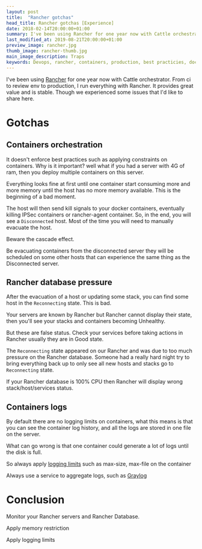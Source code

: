 ```yaml
---
layout: post
title:  "Rancher gotchas"
head_title: Rancher gotchas [Experience]
date: 2018-02-14T20:00:00+01:00
summary: I've been using Rancher for one year now with Cattle orchestrator. From ci to review env to production, I run everything with Rancher. It provides great value and is stable. Though we experienced some issues that I'd like to share here.
last_modified_at: 2019-08-21T20:00:00+01:00
preview_image: rancher.jpg
thumb_image: rancher-thumb.jpg
main_image_description: Traps
keywords: Devops, rancher, containers, production, best practicies, docker, save money, startup
---
```


I've been using [Rancher](https://rancher.com) for one year now with Cattle orchestrator.
From ci to review env to production, I run everything with Rancher.
It provides great value and is stable.
Though we experienced some issues that I'd like to share here.

# Gotchas

## Containers orchestration

It doesn't enforce best practices such as applying constraints on containers. Why is it important? well what if you had a server with 4G of ram, then you deploy multiple containers on this server. 

Everything looks fine at first until one container start consuming more and more
memory until the host has no more memory available. This is the beginning of a bad moment.

The host will then send kill signals to your
docker containers, eventually killing IPSec containers or rancher-agent container. So, in the end, you will see a `Disconnected` host. Most of
the time you will need to manually evacuate the host.

Beware the cascade effect.

Be evacuating containers from the disconnected server they will be scheduled on some other hosts that can experience the same thing as the
Disconnected server.

## Rancher database pressure

After the evacuation of a host or updating some stack, you can find some host in the `Reconnecting` state. This is bad.

Your servers are known by Rancher but Rancher cannot display their state, then you'll see your stacks and containers becoming Unhealthy.

But these are false status. Check your services before taking actions in Rancher usually they are in Good state.

The `Reconnecting` state appeared on our Rancher and was due to too much pressure on the Rancher database. Someone had a really hard night
try to bring everything back up to only see all new hosts and stacks go to `Reconnecting` state.

If your Rancher database is 100% CPU then Rancher will display wrong stack/host/services status.

## Containers logs

By default there are no logging limits on containers, what this means is that you can see the container log history, and all the logs are
stored in one file on the server.

What can go wrong is that one container could generate a lot of logs until the disk is full.

So always apply [logging limits](https://docs.docker.com/config/containers/logging/json-file/#usage) such as max-size, max-file on the container

Always use a service to aggregate logs, such as [Graylog](https://www.graylog.org)

# Conclusion

Monitor your Rancher servers and Rancher Database.

Apply memory restriction

Apply logging limits
